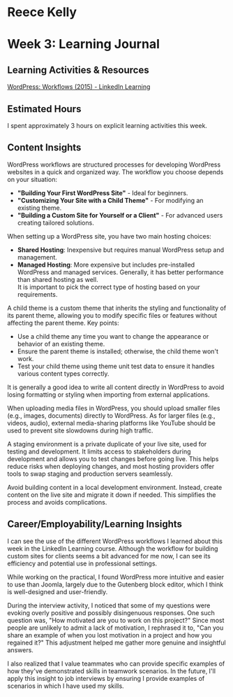 # Reece Kelly
# Week 3: Learning Journal

## Learning Activities & Resources

[WordPress: Workflows (2015) - LinkedIn Learning](https://www.linkedin.com/learning/wordpress-workflows-2015/welcome?u=2223545)

## Estimated Hours

I spent approximately 3 hours on explicit learning activities this week.

## Content Insights

WordPress workflows are structured processes for developing WordPress websites in a quick and organized way. The workflow you choose depends on your situation:  
- **"Building Your First WordPress Site"** - Ideal for beginners.  
- **"Customizing Your Site with a Child Theme"** - For modifying an existing theme.  
- **"Building a Custom Site for Yourself or a Client"** - For advanced users creating tailored solutions.  

When setting up a WordPress site, you have two main hosting choices:  
- **Shared Hosting**: Inexpensive but requires manual WordPress setup and management.  
- **Managed Hosting**: More expensive but includes pre-installed WordPress and managed services. Generally, it has better performance than shared hosting as well.  
It is important to pick the correct type of hosting based on your requirements.  

A child theme is a custom theme that inherits the styling and functionality of its parent theme, allowing you to modify specific files or features without affecting the parent theme. Key points:  
- Use a child theme any time you want to change the appearance or behavior of an existing theme.  
- Ensure the parent theme is installed; otherwise, the child theme won't work.  
- Test your child theme using theme unit test data to ensure it handles various content types correctly.  

It is generally a good idea to write all content directly in WordPress to avoid losing formatting or styling when importing from external applications.  

When uploading media files in WordPress, you should upload smaller files (e.g., images, documents) directly to WordPress. As for larger files (e.g., videos, audio), external media-sharing platforms like YouTube should be used to prevent site slowdowns during high traffic.  

A staging environment is a private duplicate of your live site, used for testing and development. It limits access to stakeholders during development and allows you to test changes before going live. This helps reduce risks when deploying changes, and most hosting providers offer tools to swap staging and production servers seamlessly.  

Avoid building content in a local development environment. Instead, create content on the live site and migrate it down if needed. This simplifies the process and avoids complications.  

## Career/Employability/Learning Insights
I can see the use of the different WordPress workflows I learned about this week in the LinkedIn Learning course. Although the workflow for building custom sites for clients seems a bit advanced for me now, I can see its efficiency and potential use in professional settings.

While working on the practical, I found WordPress more intuitive and easier to use than Joomla, largely due to the Gutenberg block editor, which I think is well-designed and user-friendly.

During the interview activity, I noticed that some of my questions were evoking overly positive and possibly disingenuous responses. One such question was, "How motivated are you to work on this project?" Since most people are unlikely to admit a lack of motivation, I rephrased it to, "Can you share an example of when you lost motivation in a project and how you regained it?" This adjustment helped me gather more genuine and insightful answers.

I also realized that I value teammates who can provide specific examples of how they've demonstrated skills in teamwork scenarios. In the future, I'll apply this insight to job interviews by ensuring I provide examples of scenarios in which I have used my skills.
